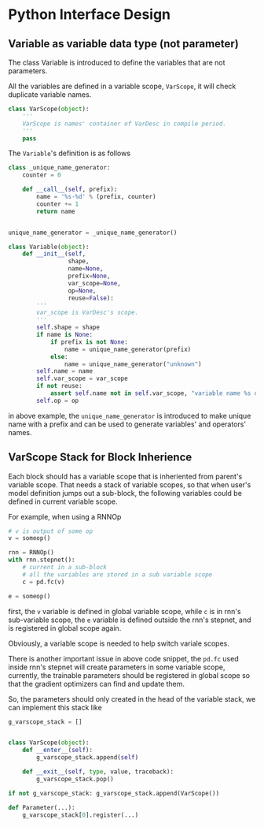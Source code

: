 # Python Interface Design

## Variable as variable data type (not parameter)
The class Variable is introduced to define the variables that are not parameters.

All the variables are defined in a variable scope, `VarScope`, it will check duplicate variable names.

```python
class VarScope(object):
    '''
    VarScope is names' container of VarDesc in compile period.
    '''
    pass
```

The `Variable`'s definition is as follows
```python
class _unique_name_generator:
    counter = 0

    def __call__(self, prefix):
        name = '%s-%d' % (prefix, counter)
        counter += 1
        return name


unique_name_generator = _unique_name_generator()

class Variable(object):
    def __init__(self,
                 shape,
                 name=None,
                 prefix=None,
                 var_scope=None,
                 op=None,
                 reuse=False):
        '''
        var_scope is VarDesc's scope.
        '''
        self.shape = shape
        if name is None:
            if prefix is not None:
                name = unique_name_generator(prefix)
            else:
                name = unique_name_generator("unknown")
        self.name = name
        self.var_scope = var_scope
        if not reuse:
            assert self.name not in self.var_scope, "variable name %s duplicate in var scope" % self.name
        self.op = op
```

in above example, the `unique_name_generator` is introduced to make unique name with a prefix and can be used to generate variables' and operators' names.

## VarScope Stack for Block Inherience
Each block should has a variable scope that is inheriented from parent's variable scope.
That needs a stack of variable scopes, so that when user's model definition jumps out a sub-block, 
the following variables could be defined in current variable scope.

For example, when using a RNNOp

```python
# v is output of some op
v = someop()

rnn = RNNOp()
with rnn.stepnet():
    # current in a sub-block
    # all the variables are stored in a sub variable scope
    c = pd.fc(v)

e = someop()
```

first, the `v` variable is defined in global variable scope, 
while `c` is in rnn's sub-variable scope, 
the `e` variable is defined outside the rnn's stepnet, and is registered in global scope again.

Obviously, a variable scope is needed to help switch variale scopes.

There is another important issue in above code snippet, the `pd.fc` used inside rnn's stepnet will create parameters in some variable scope, 
currently, the trainable parameters should be registered in global scope so that the gradient optimizers can find and update them.

So, the parameters should only created in the head of the variable stack, we can implement this stack like

```python
g_varscope_stack = []


class VarScope(object):
    def __enter__(self):
        g_varscope_stack.append(self)

    def __exit__(self, type, value, traceback):
        g_varscope_stack.pop()

if not g_varscope_stack: g_varscope_stack.append(VarScope())

def Parameter(...):
    g_varscope_stack[0].register(...)
```
